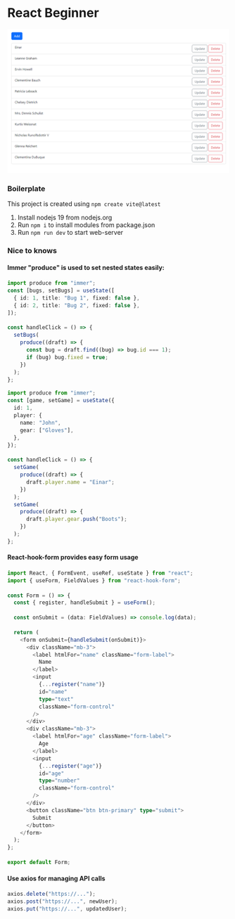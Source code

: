 # React Beginner

![alt text](https://github.com/einarbarkved/react-app/blob/master/public/final.png?raw=true)

### Boilerplate

This project is created using `npm create vite@latest`

1. Install nodejs 19 from nodejs.org
2. Run `npm i` to install modules from package.json
3. Run `npm run dev` to start web-server

### Nice to knows

#### Immer "produce" is used to set nested states easily:

```typescript
import produce from "immer";
const [bugs, setBugs] = useState([
  { id: 1, title: "Bug 1", fixed: false },
  { id: 2, title: "Bug 2", fixed: false },
]);

const handleClick = () => {
  setBugs(
    produce((draft) => {
      const bug = draft.find((bug) => bug.id === 1);
      if (bug) bug.fixed = true;
    })
  );
};
```

```typescript
import produce from "immer";
const [game, setGame] = useState({
  id: 1,
  player: {
    name: "John",
    gear: ["Gloves"],
  },
});

const handleClick = () => {
  setGame(
    produce((draft) => {
      draft.player.name = "Einar";
    })
  );
  setGame(
    produce((draft) => {
      draft.player.gear.push("Boots");
    })
  );
};
```

#### React-hook-form provides easy form usage

```typescript
import React, { FormEvent, useRef, useState } from "react";
import { useForm, FieldValues } from "react-hook-form";

const Form = () => {
  const { register, handleSubmit } = useForm();

  const onSubmit = (data: FieldValues) => console.log(data);

  return (
    <form onSubmit={handleSubmit(onSubmit)}>
      <div className="mb-3">
        <label htmlFor="name" className="form-label">
          Name
        </label>
        <input
          {...register("name")}
          id="name"
          type="text"
          className="form-control"
        />
      </div>
      <div className="mb-3">
        <label htmlFor="age" className="form-label">
          Age
        </label>
        <input
          {...register("age")}
          id="age"
          type="number"
          className="form-control"
        />
      </div>
      <button className="btn btn-primary" type="submit">
        Submit
      </button>
    </form>
  );
};

export default Form;
```

#### Use axios for managing API calls

```typescript
axios.delete("https://...");
axios.post("https://...", newUser);
axios.put("https://...", updatedUser);
```
